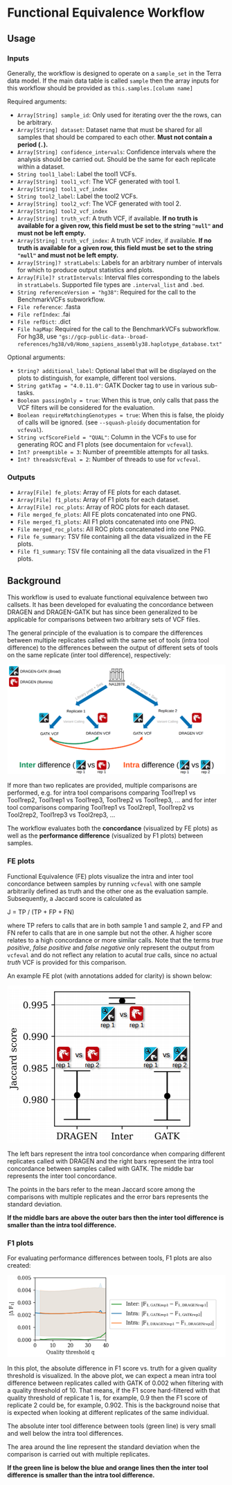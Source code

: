 # Functional Equivalence Workflow

## Usage

### Inputs

Generally, the workflow is designed to operate on a `sample_set` in the Terra data model. If the main data table is called `sample` then the array inputs for this workflow should be provided as `this.samples.[column name]`

Required arguments:
- `Array[String] sample_id`: Only used for iterating over the the rows, can be arbitrary.
- `Array[String] dataset`: Dataset name that must be shared for all samples that should be compared to each other. **Must not contain a period (`.`).**
- `Array[String] confidence_intervals`: Confidence intervals where the analysis should be carried out. Should be the same for each replicate within a dataset.
- `String tool1_label`: Label the tool1 VCFs.
- `Array[String] tool1_vcf`: The VCF generated with tool 1.
- `Array[String] tool1_vcf_index`
- `String tool2_label`: Label the tool2 VCFs.
- `Array[String] tool2_vcf`: The VCF generated with tool 2.
- `Array[String] tool2_vcf_index`
- `Array[String] truth_vcf`: A truth VCF, if available. **If no truth is available for a given row, this field must be set to the string `"null"` and must not be left empty.**
- `Array[String] truth_vcf_index`: A truth VCF index, if available. **If no truth is available for a given row, this field must be set to the string `"null"` and must not be left empty.**
- `Array[String]? stratLabels`: Labels for an arbitrary number of intervals for which to produce output statistics and plots.
- `Array[File]? stratIntervals`: Interval files corresponding to the labels in `stratLabels`. Supported file types are `.interval_list` and `.bed`.
- `String referenceVersion = "hg38"`: Required for the call to the BenchmarkVCFs subworkflow.
- `File reference`: .fasta
- `File refIndex`: .fai
- `File refDict`: .dict
- `File hapMap`: Required for the call to the BenchmarkVCFs subworkflow. For hg38, use `"gs://gcp-public-data--broad-references/hg38/v0/Homo_sapiens_assembly38.haplotype_database.txt"`

Optional arguments:
- `String? additional_label`: Optional label that will be displayed on the plots to distinguish, for example, different tool versions.
- `String gatkTag = "4.0.11.0"`: GATK Docker tag to use in various sub-tasks.
- `Boolean passingOnly = true`: When this is true, only calls that pass the VCF filters will be considered for the evaluation.
- `Boolean requireMatchingGenotypes = true`: When this is false, the ploidy of calls will be ignored. (see `--squash-ploidy` documentation for `vcfeval`).
- `String vcfScoreField = "QUAL"`: Column in the VCFs to use for generating ROC and F1 plots (see documentaion for `vcfeval`).
- `Int? preemptible = 3`: Number of preemtible attempts for all tasks.
- `Int? threadsVcfEval = 2`: Number of threads to use for `vcfeval`.

### Outputs
- `Array[File] fe_plots`: Array of FE plots for each dataset.
- `Array[File] f1_plots`: Array of F1 plots for each dataset.
- `Array[File] roc_plots`: Array of ROC plots for each dataset.
- `File merged_fe_plots`: All FE plots concatenated into one PNG.
- `File merged_f1_plots`: All F1 plots concatenated into one PNG.
- `File merged_roc_plots`: All ROC plots concatenated into one PNG.
- `File fe_summary`: TSV file containing all the data visualized in the FE plots.
- `File f1_summary`: TSV file containing all the data visualized in the F1 plots.

## Background
This workflow is used to evaluate functional equivalence between two callsets. It has been developed for evaluating the concordance between DRAGEN and DRAGEN-GATK but has since been generalized to be applicable for comparisons between two arbitrary sets of VCF files.

The general principle of the evaluation is to compare the differences between multiple replicates called with the same set of tools (intra tool difference) to the differences between the output of different sets of tools on the same replicate (inter tool difference), respectively:

![Intra vs inter tool difference visualization](doc/intra_vs_inter_difference.png)

If more than two replicates are provided, multiple comparisons are performed, e.g. for intra tool comparisons comparing Tool1rep1 vs Tool1rep2, Tool1rep1 vs Tool1rep3, Tool1rep2 vs Tool1rep3, ... and for inter tool comparisons comparing Tool1rep1 vs Tool2rep1, Tool1rep2 vs Tool2rep2, Tool1rep3 vs Tool2rep3, ...

The workflow evaluates both the **concordance** (visualized by FE plots) as well as the **performance difference** (visualized by F1 plots) between samples. 

### FE plots

Functional Equivalence (FE) plots visualize the intra and inter tool concordance between samples by running `vcfeval` with one sample arbitrarily defined as truth and the other one as the evaluation sample. Subsequently, a Jaccard score is calculated as

J = TP / (TP + FP + FN)

where TP refers to calls that are in both sample 1 and sample 2, and FP and FN refer to calls that are in one sample but not the other. A higher score relates to a high concordance or more similar calls. Note that the terms _true positive_, _false positive_ and _false negative_ only represent the output from `vcfeval` and do not reflect any relation to acutal _true_ calls, since no actual _truth_ VCF is provided for this comparison.

An example FE plot (with annotations added for clarity) is shown below:

![Example FE plot](doc/fe_plot.png)

The left bars represent the intra tool concordance when comparing different replicates called with DRAGEN and the right bars represent the intra tool concordance between samples called with GATK. The middle bar represents the inter tool concordance.

The points in the bars refer to the mean Jaccard score among the comparisons with multiple replicates and the error bars represents the standard deviation.

**If the middle bars are above the outer bars then the inter tool difference is smaller than the intra tool difference.**

### F1 plots

For evaluating performance differences between tools, F1 plots are also created:

![Example F1 plot](doc/f1_plot.png)

In this plot, the absolute difference in F1 score vs. truth for a given quality threshold is visualized. In the above plot, we can expect a mean intra tool difference between replicates called with GATK of 0.002 when filtering with a quality threshold of 10. That means, if the F1 score hard-filtered with that quality threshold of replicate 1 is, for example, 0.9 then the F1 score of replicate 2 could be, for example, 0.902. This is the background noise that is expected when looking at different replicates of the same individual.

The absolute inter tool difference between tools (green line) is very small and well below the intra tool differences.

The area around the line represent the standard deviation when the comparison is carried out with multiple replicates.

**If the green line is below the blue and orange lines then the inter tool difference is smaller than the intra tool difference.**